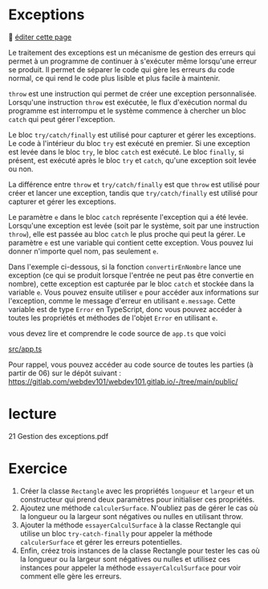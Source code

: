 # Exceptions

:memo: [éditer cette page](https://gitlab.com/-/ide/project/webdev101/webdev101.gitlab.io/edit/main/-/public/12_exceptions/README.md)

Le traitement des exceptions est un mécanisme de gestion des erreurs qui permet à un programme de continuer à s'exécuter même lorsqu'une erreur se produit. Il permet de séparer le code qui gère les erreurs du code normal, ce qui rend le code plus lisible et plus facile à maintenir.

`throw` est une instruction qui permet de créer une exception personnalisée. Lorsqu'une instruction `throw` est exécutée, le flux d'exécution normal du programme est interrompu et le système commence à chercher un bloc `catch` qui peut gérer l'exception.

Le bloc `try/catch/finally` est utilisé pour capturer et gérer les exceptions. Le code à l'intérieur du bloc `try` est exécuté en premier. Si une exception est levée dans le bloc `try`, le bloc `catch` est exécuté. Le bloc `finally`, si présent, est exécuté après le bloc `try` et `catch`, qu'une exception soit levée ou non.

La différence entre `throw` et `try/catch/finally` est que `throw` est utilisé pour créer et lancer une exception, tandis que `try/catch/finally` est utilisé pour capturer et gérer les exceptions.

Le paramètre `e` dans le bloc `catch` représente l'exception qui a été levée. Lorsqu'une exception est levée (soit par le système, soit par une instruction `throw`), elle est passée au bloc `catch` le plus proche qui peut la gérer. Le paramètre `e` est une variable qui contient cette exception. Vous pouvez lui donner n'importe quel nom, pas seulement `e`.

Dans l'exemple ci-dessous, si la fonction `convertirEnNombre` lance une exception (ce qui se produit lorsque l'entrée ne peut pas être convertie en nombre), cette exception est capturée par le bloc `catch` et stockée dans la variable `e`. Vous pouvez ensuite utiliser `e` pour accéder aux informations sur l'exception, comme le message d'erreur en utilisant `e.message`. Cette variable est de type `Error` en TypeScript, donc vous pouvez accéder à toutes les propriétés et méthodes de l'objet `Error` en utilisant `e`.

vous devez lire et comprendre le code source de `app.ts` que voici

[src/app.ts](src/app.ts ":include :type=code typescript")

Pour rappel, vous pouvez accéder au code source de toutes les parties (à partir de 06) sur le dépôt suivant : https://gitlab.com/webdev101/webdev101.gitlab.io/-/tree/main/public/

# lecture

21 Gestion des exceptions.pdf

# Exercice

1. Créer la classe `Rectangle` avec les propriétés `longueur` et `largeur` et un constructeur qui prend deux paramètres pour initialiser ces propriétés.
2. Ajoutez une méthode `calculerSurface`. N'oubliez pas de gérer le cas où la longueur ou la largeur sont négatives ou nulles en utilisant throw.
3. Ajouter la méthode `essayerCalculSurface` à la classe Rectangle qui utilise un bloc `try-catch-finally` pour appeler la méthode `calculerSurface` et gérer les erreurs potentielles.
4. Enfin, créez trois instances de la classe Rectangle pour tester les cas où la longueur ou la largeur sont négatives ou nulles et utilisez ces instances pour appeler la méthode `essayerCalculSurface` pour voir comment elle gère les erreurs.
